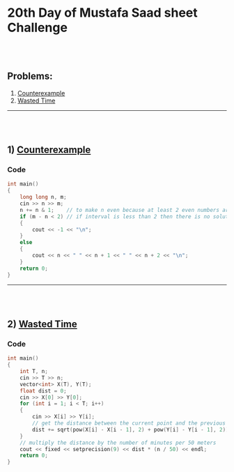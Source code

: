 # 20th Day of Mustafa Saad sheet Challenge

<br><br>

## Problems:

1. [Counterexample](http://codeforces.com/contest/483/problem/A)
2. [Wasted Time](http://codeforces.com/contest/127/problem/A)

<hr>

<br><br>

## 1) [Counterexample](http://codeforces.com/contest/483/problem/A)

### Code

```cpp
int main()
{
    long long n, m;
    cin >> n >> m;
    n += n & 1;    // to make n even because at least 2 even numbers are needed
    if (m - n < 2) // if interval is less than 2 then there is no solution
    {
        cout << -1 << "\n";
    }
    else
    {
        cout << n << " " << n + 1 << " " << n + 2 << "\n";
    }
    return 0;
}
```

<hr>

<br><br>

## 2) [Wasted Time](http://codeforces.com/contest/127/problem/A)



### Code

```cpp
int main()
{
    int T, n;
    cin >> T >> n;
    vector<int> X(T), Y(T);
    float dist = 0;
    cin >> X[0] >> Y[0];
    for (int i = 1; i < T; i++)
    {
        cin >> X[i] >> Y[i];
        // get the distance between the current point and the previous point
        dist += sqrt(pow(X[i] - X[i - 1], 2) + pow(Y[i] - Y[i - 1], 2));
    }
    // multiply the distance by the number of minutes per 50 meters
    cout << fixed << setprecision(9) << dist * (n / 50) << endl;
    return 0;
}
```